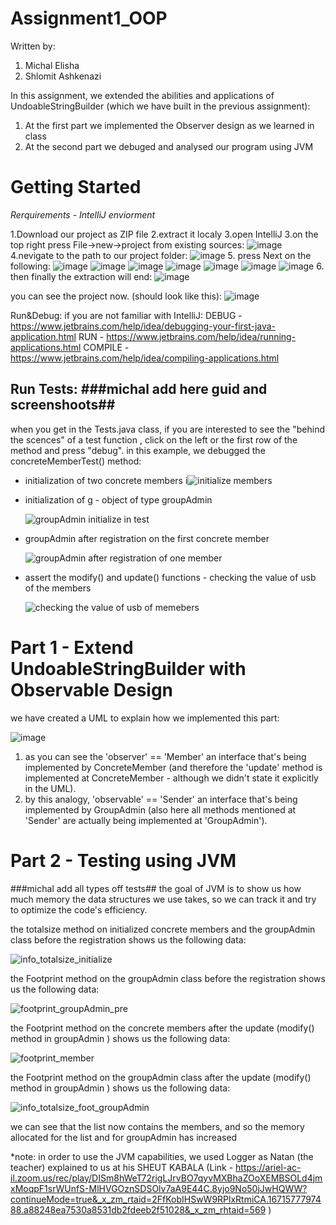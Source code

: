 # Assignment1_OOP
Written by:
1. Michal Elisha
2. Shlomit Ashkenazi

In this assignment, we extended the abilities and applications of UndoableStringBuilder (which we have built in the previous assignment):
  1. At the first part we implemented the Observer design as we learned in class
  2. At the second part we debuged and analysed our program using JVM

# Getting Started
*Rerquirements - IntelliJ enviorment*

1.Download our project as ZIP file
2.extract it localy
3.open IntelliJ
3.on the top right press File->new->project from existing sources:
![image](https://user-images.githubusercontent.com/42152443/210076094-10179040-735f-4af5-b15b-28d1fcc26a4c.png)
4.nevigate to the path to our project folder:
![image](https://user-images.githubusercontent.com/42152443/210076190-91b23a11-7518-4eb5-83f3-46af2ae0122f.png)
5. press Next on the following:
![image](https://user-images.githubusercontent.com/42152443/210076270-66c83781-2034-40ef-a999-8efd742b617b.png)
![image](https://user-images.githubusercontent.com/42152443/210076284-9f50497e-68f2-4864-aef5-104d4bb8169c.png)
![image](https://user-images.githubusercontent.com/42152443/210076306-5451d701-95f5-41c0-8df4-233328095f9a.png)
![image](https://user-images.githubusercontent.com/42152443/210076323-259ab30e-2aca-47d8-88ff-eacd509e1a4c.png)
![image](https://user-images.githubusercontent.com/42152443/210076372-97673730-f2e4-418d-960f-6a2a0661ed21.png)
![image](https://user-images.githubusercontent.com/42152443/210076405-567b3f5f-d1af-47fc-a646-7cd2025672ea.png)
![image](https://user-images.githubusercontent.com/42152443/210076424-dc937216-9967-415a-a94e-8969e0137b3a.png)
6. then finally the extraction will end:
![image](https://user-images.githubusercontent.com/42152443/210076519-417a21fa-73b7-4ee6-a65e-346514906ef3.png)

you can see the project now. (should look like this):
![image](https://user-images.githubusercontent.com/42152443/210077082-9681d7d0-1090-44ca-8f82-cae61d609669.png)


Run&Debug:
if you are not familiar with IntelliJ: 
DEBUG - https://www.jetbrains.com/help/idea/debugging-your-first-java-application.html
RUN - https://www.jetbrains.com/help/idea/running-applications.html
COMPILE - https://www.jetbrains.com/help/idea/compiling-applications.html

## Run Tests: ###michal add here guid and screenshoots##
when you get in the Tests.java class, if you are interested to see the "behind the scences" of a test function , click on the left or the first row of the method and press "debug".
in this example, we debugged the concreteMemberTest() method:


* initialization of two concrete members
  i![initialize members](https://user-images.githubusercontent.com/91603335/210090936-9ee81b00-bc19-4564-b75b-ab18d1a488bc.png)
  
* initialization of g - object  of type groupAdmin 

  ![groupAdmin initialize in test](https://user-images.githubusercontent.com/91603335/210090059-9e8da7d9-d14c-4e57-89fa-e65420f1e617.png)
    
* groupAdmin after registration on the first concrete member
  
  ![groupAdmin after registration of one member](https://user-images.githubusercontent.com/91603335/210090745-7c28612f-3f21-46ee-a401-6305635c14c2.png)


* assert the modify() and update() functions - checking the value of usb of the members
  
  ![checking the value of usb of memebers](https://user-images.githubusercontent.com/91603335/210090478-a2bff75b-6fe2-4e63-b422-3565fc32b7b4.png)


# Part 1 - Extend UndoableStringBuilder with Observable Design
we have created a UML to explain how we implemented this part:

![image](https://user-images.githubusercontent.com/42152443/210070552-c0ca8429-d950-4b72-ac26-9b3ea0d4c20e.png)

1. as you can see the 'observer' == 'Member' an interface that's being implemented by ConcreteMember (and therefore the 'update' method is implemented at ConcreteMember - although we didn't state it explicitly in the UML).
2. by this analogy, 'observable' == 'Sender' an interface that's being  implemented by GroupAdmin (also here all methods mentioned at 'Sender' are actually being implemented at 'GroupAdmin').

# Part 2 - Testing using JVM
###michal add all types off tests##
the goal of JVM is to show us how much memory the data structures we use takes, so we can track it and try to optimize the code's efficiency.

the totalsize method on initialized concrete  members and the groupAdmin class  before the registration shows us the following data:

![info_totalsize_initialize](https://user-images.githubusercontent.com/91603335/210088729-68bd7158-70a9-4e07-a3ea-00830fa65c85.png)


the Footprint method on the groupAdmin class  before the registration shows us the following data:

![footprint_groupAdmin_pre](https://user-images.githubusercontent.com/91603335/210088849-44413b1f-d1c7-435b-ad04-84cef6c10a3f.png)


the Footprint method on the concrete members after the update (modify() method in groupAdmin )  shows us the following data:

![footprint_member](https://user-images.githubusercontent.com/91603335/210086393-bed18c5c-4936-417f-bd56-a1de0d6c3e13.png)


the Footprint method on the groupAdmin class after the update (modify() method in groupAdmin )  shows us the following data:

![info_totalsize_foot_groupAdmin](https://user-images.githubusercontent.com/91603335/210087291-26d4e821-3942-4b63-b752-97858952e371.png)

we can see that the list now contains the members, and so the memory allocated for the list and for groupAdmin has increased


*note:
in order to use the JVM capabilities, we used Logger as Natan (the teacher) explained to us at his SHEUT KABALA (Link - https://ariel-ac-il.zoom.us/rec/play/DISm8hWeT72rigLJrvBO7qyvMXBhaZOoXEMBSOLd4jmxMoqpF1srWUnfS-MlHVGOznSDSOlv7aA9E44C.8yjo9No50jJwHQWW?continueMode=true&_x_zm_rtaid=2FfKobIHSwW9RPlxRtmiCA.1671577797488.a88248ea7530a8531db2fdeeb2f51028&_x_zm_rhtaid=569 )
